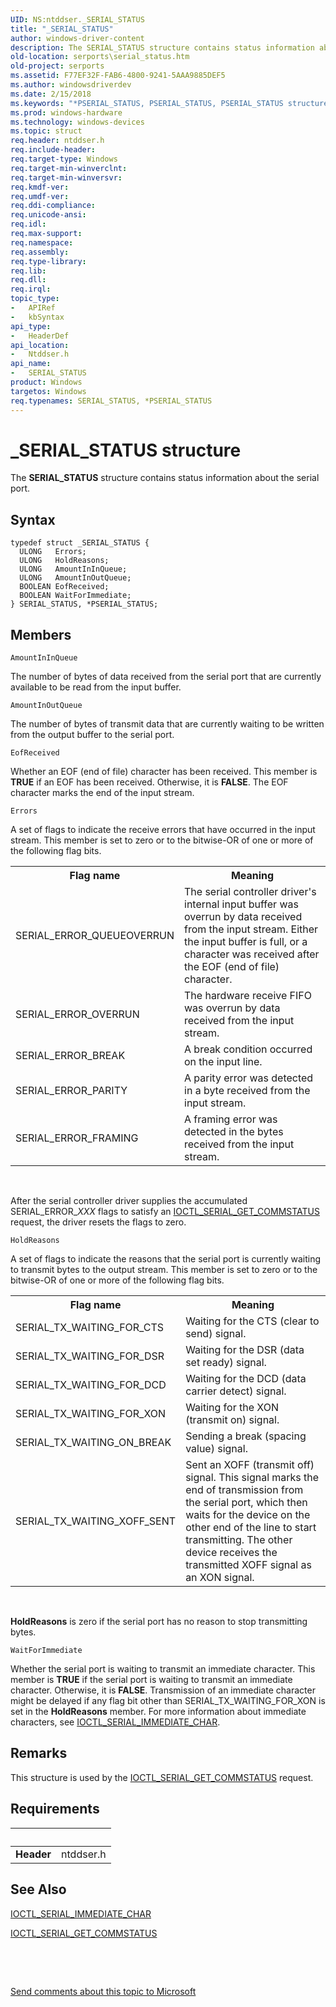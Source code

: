 ```yaml
---
UID: NS:ntddser._SERIAL_STATUS
title: "_SERIAL_STATUS"
author: windows-driver-content
description: The SERIAL_STATUS structure contains status information about the serial port.
old-location: serports\serial_status.htm
old-project: serports
ms.assetid: F77EF32F-FAB6-4800-9241-5AAA9885DEF5
ms.author: windowsdriverdev
ms.date: 2/15/2018
ms.keywords: "*PSERIAL_STATUS, PSERIAL_STATUS, PSERIAL_STATUS structure pointer [Serial Ports], SERIAL_STATUS, SERIAL_STATUS structure [Serial Ports], _SERIAL_STATUS, ntddser/PSERIAL_STATUS, ntddser/SERIAL_STATUS, serports.serial_status"
ms.prod: windows-hardware
ms.technology: windows-devices
ms.topic: struct
req.header: ntddser.h
req.include-header: 
req.target-type: Windows
req.target-min-winverclnt: 
req.target-min-winversvr: 
req.kmdf-ver: 
req.umdf-ver: 
req.ddi-compliance: 
req.unicode-ansi: 
req.idl: 
req.max-support: 
req.namespace: 
req.assembly: 
req.type-library: 
req.lib: 
req.dll: 
req.irql: 
topic_type:
-	APIRef
-	kbSyntax
api_type:
-	HeaderDef
api_location:
-	Ntddser.h
api_name:
-	SERIAL_STATUS
product: Windows
targetos: Windows
req.typenames: SERIAL_STATUS, *PSERIAL_STATUS
---
```


# _SERIAL_STATUS structure
The <b>SERIAL_STATUS</b> structure contains status information about the serial port.

## Syntax
````
typedef struct _SERIAL_STATUS {
  ULONG   Errors;
  ULONG   HoldReasons;
  ULONG   AmountInInQueue;
  ULONG   AmountInOutQueue;
  BOOLEAN EofReceived;
  BOOLEAN WaitForImmediate;
} SERIAL_STATUS, *PSERIAL_STATUS;
````

## Members


`AmountInInQueue`

The number of bytes of data received from the serial port that are currently available to be read from the input buffer.

`AmountInOutQueue`

The number of bytes of transmit data that are currently waiting to be written from the output buffer to the serial port.

`EofReceived`

Whether an EOF (end of file) character has been received. This member is <b>TRUE</b> if an EOF has been received. Otherwise, it is <b>FALSE</b>. The EOF character marks the end of the input stream.

`Errors`

A set of flags to indicate the receive errors that have occurred in the input stream. This member is set to zero or to the bitwise-OR of one or more of the following flag bits.

<table>
<tr>
<th>Flag name</th>
<th>Meaning</th>
</tr>
<tr>
<td>SERIAL_ERROR_QUEUEOVERRUN</td>
<td>The serial controller driver's internal input buffer was overrun by data received from the input stream. Either the input buffer is full, or a character was received after the EOF (end of file) character.</td>
</tr>
<tr>
<td>SERIAL_ERROR_OVERRUN</td>
<td>The hardware receive FIFO was overrun by data received from the input stream.</td>
</tr>
<tr>
<td>SERIAL_ERROR_BREAK</td>
<td>A break condition occurred on the input line.</td>
</tr>
<tr>
<td>SERIAL_ERROR_PARITY</td>
<td>A parity error was detected in a byte received from the input stream.</td>
</tr>
<tr>
<td>SERIAL_ERROR_FRAMING</td>
<td>A framing error was detected in the bytes received from the input stream.</td>
</tr>
</table>
 

After the serial controller driver supplies the accumulated SERIAL_ERROR_<i>XXX</i> flags to satisfy an <a href="..\ntddser\ni-ntddser-ioctl_serial_get_commstatus.md">IOCTL_SERIAL_GET_COMMSTATUS</a> request, the driver resets the flags to zero.

`HoldReasons`

A set of flags to indicate the reasons that the serial port is currently waiting to transmit bytes to the output stream. This member is set to zero or to the bitwise-OR of one or more of the following flag bits.

<table>
<tr>
<th>Flag name</th>
<th>Meaning</th>
</tr>
<tr>
<td>SERIAL_TX_WAITING_FOR_CTS</td>
<td>Waiting for the CTS (clear to send) signal.</td>
</tr>
<tr>
<td>SERIAL_TX_WAITING_FOR_DSR</td>
<td>Waiting for the DSR (data set ready) signal.</td>
</tr>
<tr>
<td>SERIAL_TX_WAITING_FOR_DCD</td>
<td>Waiting for the DCD (data carrier detect) signal.</td>
</tr>
<tr>
<td>SERIAL_TX_WAITING_FOR_XON</td>
<td>Waiting for the XON (transmit on) signal.</td>
</tr>
<tr>
<td>SERIAL_TX_WAITING_ON_BREAK</td>
<td>Sending a break (spacing value) signal.</td>
</tr>
<tr>
<td>SERIAL_TX_WAITING_XOFF_SENT</td>
<td>Sent an XOFF (transmit off) signal. This signal marks the end of transmission from the serial port, which then waits for the device on the other end of the line to start transmitting. The other device receives the transmitted XOFF signal as an XON signal.</td>
</tr>
</table>
 

<b>HoldReasons</b> is zero if the serial port has no reason to stop transmitting bytes.

`WaitForImmediate`

Whether the serial port is waiting to transmit an immediate character. This member is <b>TRUE</b> if the serial port is waiting to transmit an immediate character. Otherwise, it is <b>FALSE</b>. Transmission of an immediate character might be delayed if any flag bit other than SERIAL_TX_WAITING_FOR_XON is set in the <b>HoldReasons</b> member. For more information about immediate characters, see <a href="..\ntddser\ni-ntddser-ioctl_serial_immediate_char.md">IOCTL_SERIAL_IMMEDIATE_CHAR</a>.

## Remarks
This structure is used by the <a href="..\ntddser\ni-ntddser-ioctl_serial_get_commstatus.md">IOCTL_SERIAL_GET_COMMSTATUS</a> request.

## Requirements
| &nbsp; | &nbsp; |
| ---- |:---- |
| **Header** | ntddser.h |

## See Also

<a href="..\ntddser\ni-ntddser-ioctl_serial_immediate_char.md">IOCTL_SERIAL_IMMEDIATE_CHAR</a>



<a href="..\ntddser\ni-ntddser-ioctl_serial_get_commstatus.md">IOCTL_SERIAL_GET_COMMSTATUS</a>



 

 

<a href="mailto:wsddocfb@microsoft.com?subject=Documentation%20feedback [serports\serports]:%20SERIAL_STATUS structure%20 RELEASE:%20(2/15/2018)&amp;body=%0A%0APRIVACY STATEMENT%0A%0AWe use your feedback to improve the documentation. We don't use your email address for any other purpose, and we'll remove your email address from our system after the issue that you're reporting is fixed. While we're working to fix this issue, we might send you an email message to ask for more info. Later, we might also send you an email message to let you know that we've addressed your feedback.%0A%0AFor more info about Microsoft's privacy policy, see http://privacy.microsoft.com/en-us/default.aspx." title="Send comments about this topic to Microsoft">Send comments about this topic to Microsoft</a>